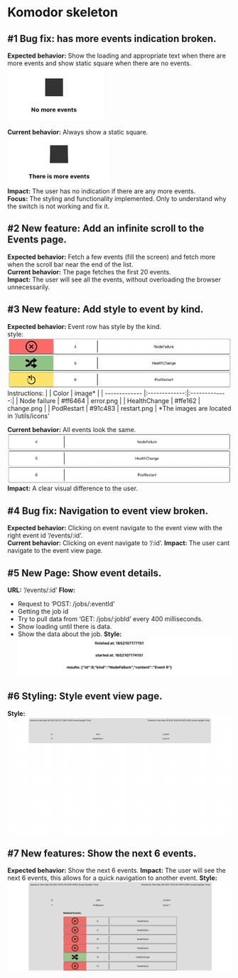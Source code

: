 # Komodor skeleton

## #1 Bug fix: has more events indication broken.

**Expected behavior:** Show the loading and appropriate text when there are more events and show static square when there are no events.\
![#1 expected behavior.](public/images/1Expected.png)

**Current behavior:** Always show a static square.\
![#1 current behavior.](/public/images/1Current.png)\
**Impact:** The user has no indication if there are any more events.\
**Focus:** The styling and functionality implemented. Only to understand why the switch is not working and fix it.

## #2 New feature: Add an infinite scroll to the Events page.

**Expected behavior:** Fetch a few events (fill the screen) and fetch more when the scroll bar near the end of the list.\
**Current behavior:** The page fetches the first 20 events.\
**Impact:** The user will see all the events, without overloading the browser unnecessarily.

## #3 New feature: Add style to event by kind.

**Expected behavior:** Event row has style by the kind.\
style:\
![#3 expected behavior.](/public/images/3Expected.png)\
Instructions:
| | Color | image* |
| ------------- |:-------------:|:-------------:|
| Node failure | #ff6464 | error.png |
| HealthChange | #ffe162 | change.png |
| PodRestart | #91c483 | restart.png |
*The images are located in ‘/utils/icons’

**Current behavior:** All events look the same.
![#3 expected behavior.](/public/images/3Current.png)
**Impact:** A clear visual difference to the user.

## #4 Bug fix: Navigation to event view broken.

**Expected behavior:** Clicking on event navigate to the event view with the right event id ‘/events/:id’.  
**Current behavior:** Clicking on event navigate to ‘/:id’.
**Impact:** The user cant navigate to the event view page.

## #5 New Page: Show event details.

**URL:** ‘/events/:id’
**Flow:**

- Request to ‘POST: /jobs/:eventId’
- Getting the job id
- Try to pull data from ‘GET: /jobs/:jobId’ every 400 milliseconds.
- Show loading until there is data.
- Show the data about the job.
  **Style:**
  ![#5 Style.](/public/images/5Style.png)

## #6 Styling: Style event view page.

**Style:**
![#6 Style.](/public/images/6Style.png)

## #7 New features: Show the next 6 events.

**Expected behavior:** Show the next 6 events.
**Impact:** The user will see the next 6 events, this allows for a quick navigation to another event.
**Style:**
![#7 Style.](/public/images/7Style.png)
